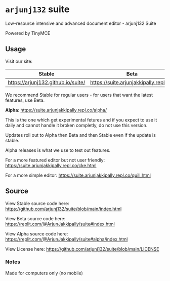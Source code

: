# `arjunj132` suite
Low-resource intensive and advanced document editor - arjunj132 Suite

Powered by TinyMCE

## Usage

Visit our site:

| Stable                             | Beta                                   |
|------------------------------------|----------------------------------------|
| https://arjunj132.github.io/suite/ | https://suite.arjunjakkipally.repl.co/ |

We recommend Stable for regular users - for users that want the latest features, use Beta.

**Alpha**: https://suite.arjunjakkipally.repl.co/alpha/

This is the one which get experimental fetures and if you expect to use it daily and cannot handle it broken completly, do not use this version.

Updates roll out to Alpha then Beta and then Stable even if the update is stable.

Alpha releases is what we use to test out features.

For a more featured editor but not user friendly: https://suite.arjunjakkipally.repl.co/cke.html

For a more simple editor: https://suite.arjunjakkipally.repl.co/quill.html

## Source

View Stable source code here: https://github.com/arjunj132/suite/blob/main/index.html

View Beta source code here: https://replit.com/@ArjunJakkipally/suite#index.html

View Alpha source code here: https://replit.com/@ArjunJakkipally/suite#alpha/index.html

View License here: https://github.com/arjunj132/suite/blob/main/LICENSE

### Notes
Made for computers only (no mobile)

